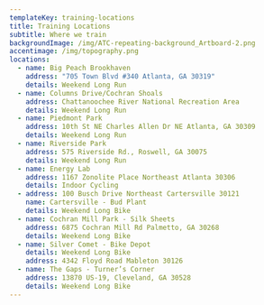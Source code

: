 ```yaml
---
templateKey: training-locations
title: Training Locations
subtitle: Where we train
backgroundImage: /img/ATC-repeating-background_Artboard-2.png
accentimage: /img/topography.png
locations:
  - name: Big Peach Brookhaven
    address: "705 Town Blvd #340 Atlanta, GA 30319"
    details: Weekend Long Run
  - name: Columns Drive/Cochran Shoals
    address: Chattanoochee River National Recreation Area
    details: Weekend Long Run
  - name: Piedmont Park
    address: 10th St NE Charles Allen Dr NE Atlanta, GA 30309
    details: Weekend Long Run
  - name: Riverside Park
    address: 575 Riverside Rd., Roswell, GA 30075
    details: Weekend Long Run
  - name: Energy Lab
    address: 1167 Zonolite Place Northeast Atlanta 30306
    details: Indoor Cycling
  - address: 100 Busch Drive Northeast Cartersville 30121
    name: Cartersville - Bud Plant
    details: Weekend Long Bike
  - name: Cochran Mill Park - Silk Sheets
    address: 6875 Cochran Mill Rd Palmetto, GA 30268
    details: Weekend Long Bike
  - name: Silver Comet - Bike Depot
    details: Weekend Long Bike
    address: 4342 Floyd Road Mableton 30126
  - name: The Gaps - Turner’s Corner
    address: 13870 US-19, Cleveland, GA 30528
    details: Weekend Long Bike
---
```


